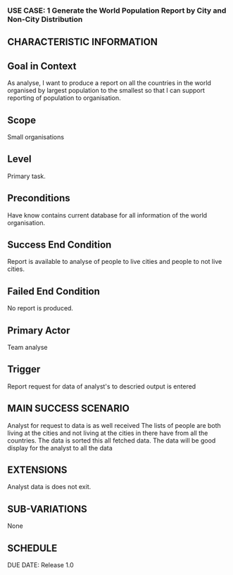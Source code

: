 ### USE CASE: 1 Generate the World Population Report by City and Non-City Distribution

## CHARACTERISTIC INFORMATION
## Goal in Context
As analyse, I want to produce a report on all the countries in the world organised by largest population to the smallest so that I can support reporting of population to organisation.

## Scope
Small organisations

## Level
Primary task.

## Preconditions
Have know contains current database for all information of the world organisation.

## Success End Condition
Report is available to analyse of people to live cities and people to not live cities.

## Failed End Condition
No report is produced.

## Primary Actor
Team analyse

## Trigger
Report request for data of analyst's to descried output is entered

## MAIN SUCCESS SCENARIO
Analyst for request to data is as well received
The lists of people are both living at the cities and not living at the cities in there have from all the countries.
The data is sorted this all fetched data.
The data will be good display for the analyst to all the data

## EXTENSIONS
Analyst data is does not exit.

## SUB-VARIATIONS
None

## SCHEDULE
DUE DATE: Release 1.0